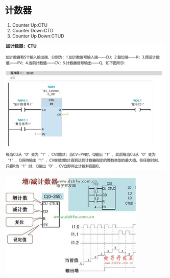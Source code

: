 # 计数器

1. Counter Up:CTU
2. Counter Down:CTD
3. Counter Up Down:CTUD


![CTU](image.png)

![计数器](image-1.png)